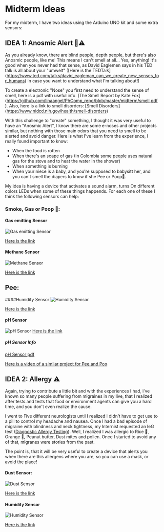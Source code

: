 # Midterm Ideas

For my midterm, I have two ideas using the Arduino UNO kit and some extra sensors:

## IDEA 1: Anosmic Alert :nose::warning:
As you already know, there are blind people, depth people, but there's also Anosmic people, like me! This means I can't smell at all... Yes, anything! It's good when you never had that sense, as David Eaglemen says in his TED talk is all about your "umwelt" ([Here is the TEDTalk] (https://www.ted.com/talks/david_eagleman_can_we_create_new_senses_for_humans) in case you want to understand what I'm talking about!)

To create a electronic "Nose" you first need to understand the sense of smell, here is a pdf with useful info: [The Smell Report by Kate Fox] (https://github.com/linaangel/PhComp_repo/blob/master/midterm/smell.pdf). Also, here is a link to smell disorders: [Smell Disorders] (https://www.nidcd.nih.gov/health/smell-disorders)

With this challenge to "create" something, I thought it was very useful to have an "Anosmic Alert", I know there are some e-noses and other projects similar, but nothing with those main odors that you need to smell to be alerted and avoid danger. Here is what I've learn from the experience, I really found important to know:

* When the food is rotten 
* When there's an scape of gas (In Colombia some people uses natural gas for the stove and to heat the water in the shower)
* When something is burning
* When your niece is a baby, and you're supposed to babysitt her, and you can't smell the diapers to know if she Pee or Poop:poop:.

My idea is having a device that activates a sound alarm, turns On different colors LEDs when some of these things happends. For each one of these I think the following sensors can help:

### Smoke, Gas or Poop :poop:: 
#### Gas emitting Sensor 
![Gas emitting Sensor](https://github.com/linaangel/PhComp_repo/blob/master/midterm/gassensor.jpg) 

[Here is the link](https://www.sparkfun.com/products/8891)

#### Methane Sensor
![Methane Sensor](https://github.com/linaangel/PhComp_repo/blob/master/midterm/methanesensor.jpg) 

[Here is the link](https://www.sparkfun.com/products/9404)

## Pee:
####Humidity Sensor
![Humidity Sensor](https://github.com/linaangel/PhComp_repo/blob/master/midterm/humidity.jpg) 

[Here is the link](https://www.adafruit.com/products/386)

#### pH Sensor
![pH Sensor](https://github.com/linaangel/PhComp_repo/blob/master/midterm/pHsensor.jpg)
[Here is the link](https://www.sparkfun.com/products/10972)

##### pH Sensor Info
[pH Sensor pdf](https://github.com/linaangel/PhComp_repo/blob/master/midterm/pHsensor.pdf) 

[Here is a video of a similar project for Pee and Poo](https://www.youtube.com/watch?v=47YQUk9biTU)

## IDEA 2: Allergy :warning:
Again, trying to contribute a little bit and with the experiences I had, I've known so many people suffering from migraines in my live, that I realized after tests and tests that food or environment agents can give you a hard time, and you don't even realize the cause. 

I went to Five different neurologists until I realized I didn't have to get use to a pill to control my headache and nausea. Once I had a bad episode of migraine with blindness and neck tightness, my Internist requested an IeG test ([Diagnostic Allergy Testing](http://emedicine.medscape.com/article/2068676-overview)). Well, I realized I was allergic to Rice :rice:, Orange :tangerine:, Peanut butter, Dust mites and pollen. Once I started to avoid any of that, migranes were stories from the past.

The point is, that it will be very useful to create a device that alerts you when there are this allergens where you are, so you can use a mask, or avoid the place!

#### Dust Sensor: 
![Dust Sensor](https://github.com/linaangel/PhComp_repo/blob/master/midterm/dustsensor.jpg) 

[Here is the link](https://www.sparkfun.com/products/9689)

#### Humidity Sensor
![Humidity Sensor](https://github.com/linaangel/PhComp_repo/blob/master/midterm/humidity.jpg) 

[Here is the link](https://www.adafruit.com/products/386)
